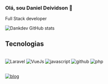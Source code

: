 
### Olá, sou Daniel Deividson 👋
Full Stack developer 

![Dankdev GitHub stats](https://github-readme-stats.vercel.app/api?username=Dankdev021&show_icons=true&theme=dracula)

## Tecnologias

<div style="display: inline_block"><br>
<img align="center" alt="Laravel" src="https://img.shields.io/badge/Laravel-FF2D20?style=for-the-badge&logo=laravel&logoColor=white">

<img align="center" alt="VueJs" src="https://img.shields.io/badge/Vue.js-35495E?style=for-the-badge&logo=vue.js&logoColor=4FC08D">

<img align="center" alt="javascript" src="https://img.shields.io/badge/JavaScript-F7DF1E?style=for-the-badge&logo=javascript&logoColor=black">

<img align="center" alt="github" src="https://img.shields.io/badge/GitHub-100000?style=for-the-badge&logo=github&logoColor=white">

<img align="center" alt="php" src="https://img.shields.io/badge/PHP-777BB4?style=for-the-badge&logo=php&logoColor=white">
</div>

<br>

[![blog](https://img.shields.io/badge/LinkedIn-0077B5?style=for-the-badge&logo=linkedin&logoColor=white)](www.linkedin.com/in/danieldevidson)
